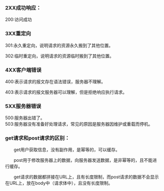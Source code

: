 ### 2XX成功响应：
200:访问成功
### 3XX重定向
301:永久重定向，说明请求的资源永久搬到了其他位置。  

302:临时重定向，说明请求的资源临时搬到了其他位置。
### 4XX客户端错误
400:表示请求的报文存在语法错误，服务器不理解。  

403:表示请求的报文服务器可以理解，但是拒绝响应执行请求。
### 5XX服务器错误
500:服务器出错了。  
503:服务器没有准备好处理请求，常见的原因是服务器因维护或重载而停机。

### get请求和post请求的区别：
&emsp;&emsp;get用户获取信息，没有副作用，是幂等的，可以缓存。  

&emsp;&emsp;post用于修改服务器上的数据，向服务器发送数据，是非幂等的，且不能进行缓存。  

&emsp;&emsp;get请求的数据都拼接在URL上，且有长度限制，而post请求的数据不会显示在URL上，放在body中（请求体中），且没有长度限制。